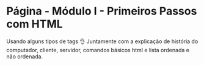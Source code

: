 # Página - Módulo I - Primeiros Passos com HTML

Usando alguns tipos de tags 👌
Juntamente com a explicação de história do computador, cliente, servidor, comandos básicos html e lista ordenada e não ordenada.
